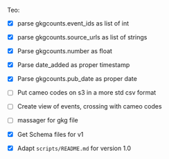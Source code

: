 


Teo:

- [X] parse gkgcounts.event_ids as list of int
- [X] parse gkgcounts.source_urls as list of strings
- [X] Parse gkgcounts.number as float

- [X] Parse date_added as proper timestamp
- [X] Parse gkgcounts.pub_date as proper date

- [ ] Put cameo codes on s3 in a more std csv format
- [ ] Create view of events, crossing with cameo codes
- [ ] massager for gkg file

- [X] Get Schema files for v1
- [X] Adapt `scripts/README.md` for version 1.0
